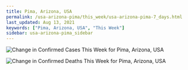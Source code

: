 ```yaml
---
title: Pima, Arizona, USA
permalink: /usa-arizona-pima/this_week/usa-arizona-pima-7_days.html
last_updated: Aug 13, 2021
keywords: ["Pima, Arizona, USA", "This Week"]
sidebar: usa-arizona-pima_sidebar
---
```


![Change in Confirmed Cases This Week for Pima, Arizona, USA](/covid_tracker/images/graphs/usa-arizona-pima-delta_confirmed-7_days_graph.png)

![Change in Confirmed Deaths This Week for Pima, Arizona, USA](/covid_tracker/images/graphs/usa-arizona-pima-delta_deaths-7_days_graph.png)
